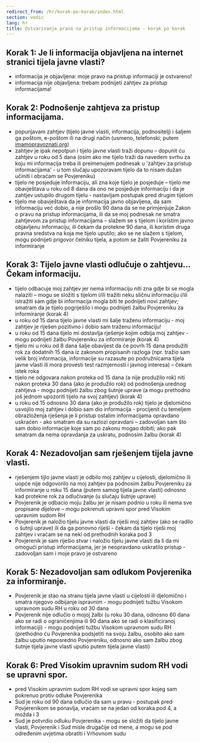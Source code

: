 ```yaml
---
redirect_from: /hr/korak-po-korak/index.html
section: vodic
lang: hr
title: Ostvarivanje prava na pristup informacijama - korak po korak
---
```


## Korak 1: Je li informacija objavljena na internet stranici tijela javne vlasti?

- informacija je objavljena: moje pravo na pristup informaciji je ostvareno!
- informacija nije objavljena: trebam podnijeti zahtjev za pristup informacijama! 

## Korak 2: Podnošenje zahtjeva za pristup informacijama.

- popunjavam zahtjev (tijelo javne vlasti, informacija, podnositelj) i šaljem ga poštom, e-poštom ili na drugi način (usmeno, telefonski; putem [imamopravoznati.org](https://imamopravoznati.org))
- zahtjev je ipak nepotpun i tijelo javne vlasti traži dopunu – dopunit ću zahtjev u roku od 5 dana (osim ako me tijelo traži da navedem svrhu za koju mi informacija treba ili preimenujem podnesak u 'zahtjev za pristup informacijama' - u tom slučaju upozoravam tijelo da to nisam dužan učiniti i obraćam se Povjereniku)
- tijelo ne posjeduje informaciju, ali zna koje tijelo je posjeduje – tijelo me obavještava u roku od 8 dana da ono ne posjeduje informaciju i da je zahtjev ustupilo drugom tijelu - nastavljam postupak pred drugim tijelom
- tijelo me obavještava da je informacija javno objavljena, da sam informaciju već dobio, a nije prošlo 90 dana da se ne primjenjuje Zakon o pravu na pristup informacijama, ili da se moj podnesak ne smatra zahtjevom za pristup informacijama – slažem se s tijelom i koristim javno objavljenu informaciju, ili čekam da protekne 90 dana, ili koristim druga pravna sredstva na koja me tijelo uputilo; ako se ne slažem s tijelom, mogu podnijeti prigovor čelniku tijela, a potom se žaliti Povjereniku za informiranje

## Korak 3: Tijelo javne vlasti odlučuje o zahtjevu... Čekam informaciju.

- tijelo odbacuje moj zahtjev jer nema informaciju niti zna gdje bi se mogla nalaziti – mogu se složiti s tijelom i/ili tražiti neku sličnu informaciju i/ili istražiti sam gdje bi informacija mogla biti te podnijeti novi zahtjev; smatram da je tijelo pogriješilo i mogu podnijeti žalbu Povjereniku za informiranje (korak 4)
- u roku od 15 dana tijelo javne vlasti mi šalje traženu informaciju - moj zahtjev je riješen pozitivno i dobio sam traženu informaciju!
- u roku od 15 dana tijelo mi dostavlja rješenje kojim odbija moj zahtjev - mogu podnijeti žalbu Povjereniku za informiranje (korak 4)
- tijelo mi u roku od 8 dana šalje obavijest da će povrh 15 dana produžiti rok za dodatnih 15 dana iz zakonom propisanih razloga (npr. tražio sam velik broj informacija, informacije su razasute po podružnicama tijela javne vlasti ili mora provesti test razmjernosti i javnog interesa) – čekam istek roka
- tijelo ne odgovara nakon proteka od 15 dana (a nije produžilo rok) niti  nakon proteka 30 dana (ako je produžilo rok) od podnošenja urednog zahtjeva - mogu podnijeti žalbu zbog šutnje uprave (a mogu prethodno još jednom upozoriti tijelo na svoj zahtjev) (korak 4)
- u roku od 15 odnosno 30 dana (ako je produžilo rok) tijelo je djelomično usvojilo moj zahtjev i dobio sam dio informacija - procijenit ću temeljem obrazloženja rješenja je li pristup ostalim informacijama opravdano uskraćen - ako smatram da su razlozi opravdani – zadovoljan sam što sam dobio informacije koje sam po zakonu mogao dobiti; ako pak smatram da nema opravdanja za uskratu, podnosim žalbu (korak 4)

## Korak 4: Nezadovoljan sam rješenjem tijela javne vlasti.

- rješenjem tijlo javne vlasti je odbilo moj zahtjev u cijelosti, djelomično ili uopće nije odgovorilo na moj zahtjev pa podnosim žalbu Povjereniku za informiranje u roku 15 dana (putem  samog tijela javne vlasti) odnosno kad protekne rok za odlučivanje (u slučaju šutnje uprave)
- Povjerenik je odbacio moju žalbu jer je nisam podnio u roku ili nema sve propisane dijelove – mogu pokrenuti upravni spor pred Visokim upravnim sudom RH
- Povjerenik je naložio tijelu javne vlasti da riješi moj zahtjev (ako se radilo o šutnji uprave) ili da ga ponovno riješi - čekam da tijelo riješi moj zahtjev i vraćam se na neki od prethodnih koraka pod 3
- Povjerenik je sam riješio stvar i naložio tijelu javne vlasti da li da mi omogući pristup informacijama, jer je neopravdano uskratilo pristup - zadovoljan sam i moje pravo je ostvareno 

## Korak 5: Nezadovoljan sam odlukom Povjerenika za informiranje.

- Povjerenik je stao na stranu tijela javne vlasti u cijelosti ili djelomično i smatra njegovo odbijanje ispravnim - mogu podnijeti tužbu Visokom upravnom sudu RH u roku od 30 dana
- Povjerenik nije odlučio o mojoj žalbi (u roku 30 dana, odnosno 60 dana ako se radi o ograničenjima ili 90 dana ako se radi o klasificiranoj informaciji) - mogu podnijeti tužbu Visokom upravnom sudu RH (prethodno ću Povjerenika podsjetiti na svoju žalbu, osobito ako sam žalbu uputio neposredno Povjereniku, odnosno ako sam žalbu zbog šutnje tijela javne vlasti uputio putem tijela javne vlasti)

## Korak 6: Pred Visokim upravnim sudom RH vodi se upravni spor.

- pred Visokim upravnim sudom RH vodi se upravni spor kojeg sam pokrenuo protiv odluke Povjerenika 
- Sud je roku od 90 dana odlučio da sam u pravu - postupak pred Povjerenikom se ponavlja, vraćam se na jedan od koraka pod 4, a možda i 3
- Sud je potvrdio odluku Povjerenika - mogu se složiti da tijelo javne vlasti, Povjerenik i Sud misle drugačije od mene, a mogu se pod određenim uvjetima obratiti i Vrhovnom sudu 
